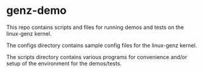 # genz-demo
This repo contains scripts and files for running demos and tests on the linux-genz kernel.

The configs directory contains sample config files for the linux-genz kernel. 

The scripts directory contains various programs for convenience and/or setup of the environment for the demos/tests.
